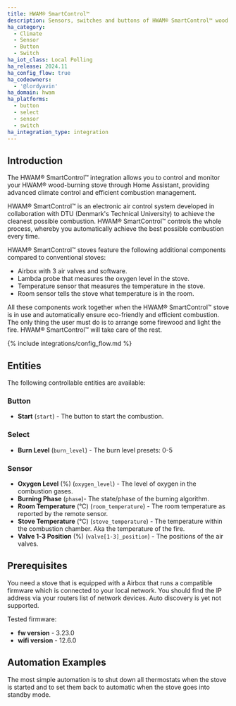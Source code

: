 ```yaml
---
title: HWAM® SmartControl™
description: Sensors, switches and buttons of HWAM® SmartControl™ wood burning stoves.
ha_category:
  - Climate
  - Sensor
  - Button
  - Switch
ha_iot_class: Local Polling
ha_release: 2024.11
ha_config_flow: true
ha_codeowners:
  - '@lordyavin'
ha_domain: hwam
ha_platforms:
  - button
  - select
  - sensor
  - switch
ha_integration_type: integration
---
```

## Introduction

The HWAM® SmartControl™ integration allows you to control and monitor your HWAM®
wood-burning stove through Home Assistant, providing advanced climate control and
efficient combustion management.

HWAM® SmartControl™ is an electronic air control system developed in collaboration
with DTU (Denmark's Technical University) to achieve the cleanest possible combustion.
HWAM® SmartControl™ controls the whole process, whereby you automatically achieve the
best possible combustion every time.

HWAM® SmartControl™ stoves feature the following additional components compared to
conventional stoves:

- Airbox with 3 air valves and software.
- Lambda probe that measures the oxygen level in the stove.
- Temperature sensor that measures the temperature in the stove.
- Room sensor tells the stove what temperature is in the room.

All these components work together when the HWAM® SmartControl™ stove is in use
and automatically ensure eco-friendly and efficient combustion. The only thing
the user must do is to arrange some firewood and light the fire. HWAM® SmartControl™
will take care of the rest.

{% include integrations/config_flow.md %}

## Entities

The following controllable entities are available:

### Button

- **Start** (`start`) - The button to start the combustion.

### Select

- **Burn Level** (`burn_level`) - The burn level presets: 0-5

### Sensor

- **Oxygen Level** (%) (`oxygen_level`) - The level of oxygen in the combustion gases.
- **Burning Phase** (`phase`)- The state/phase of the burning algorithm.
- **Room Temperature** (°C) (`room_temperature`) - The room temperature as reported by the remote sensor.
- **Stove Temperature** (°C) (`stove_temperature`) - The temperature within the combustion chamber. Aka the temperature of the fire.
- **Valve 1-3 Position** (%) (`valve[1-3]_position`) - The positions of the air valves.

## Prerequisites

You need a stove that is equipped with a Airbox that runs a compatible firmware
which is connected to your local network. You should find the IP address via your
routers list of network devices. Auto discovery is yet not supported.

Tested firmware:

- **fw version**  - 3.23.0
- **wifi version** - 12.6.0

## Automation Examples

The most simple automation is to shut down all thermostats when the stove is started
and to set them back to automatic when the stove goes into standby mode.
